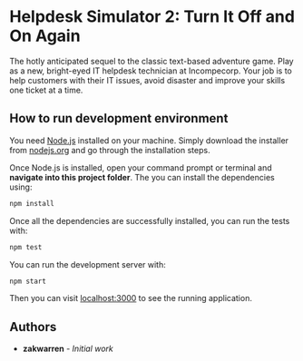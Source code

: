 # Helpdesk Simulator 2: Turn It Off and On Again

The hotly anticipated sequel to the classic text-based adventure
game. Play as a new, bright-eyed IT helpdesk technician at
Incompecorp. Your job is to help customers with their IT issues,
avoid disaster and improve your skills one ticket at a time.

## How to run development environment

You need [Node.js](https://nodejs.org) installed on your machine.
Simply download the installer from [nodejs.org](https://nodejs.org)
and go through the installation steps.

Once Node.js is installed, open your command prompt or terminal
and **navigate into this project folder**. The you can install
the dependencies using:

```bash
npm install
```

Once all the dependencies are successfully installed, you can run
the tests with:

```bash
npm test
```

You can run the development server with:

```bash
npm start
```

Then you can visit [localhost:3000](http://localhost:3000) to
see the running application.

## Authors

- **zakwarren** - _Initial work_
